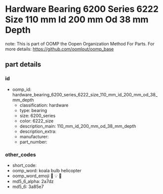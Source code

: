 # Hardware Bearing 6200 Series 6222 Size 110 mm Id 200 mm Od 38 mm Depth  

note: This is part of OOMP the Oopen Organization Method For Parts. For more details: https://github.com/oomlout/oomp_base

##  part details





### id
* oomp_id: hardware_bearing_6200_series_6222_size_110_mm_id_200_mm_od_38_mm_depth
  * classification: hardware
  * type: bearing
  * size: 6200_series
  * color: 6222_size
  * description_main: 110_mm_id_200_mm_od_38_mm_depth
  * description_extra: 
  * manufacturer: 
  * part_number: 

### other_codes
* short_code: 
* oomp_word: koala bulb helicopter
* oomp_word_emoji :koala: :bulb: :helicopter:
* md5_6_alpha: 2a7dz
* md5_6: 3a85e7